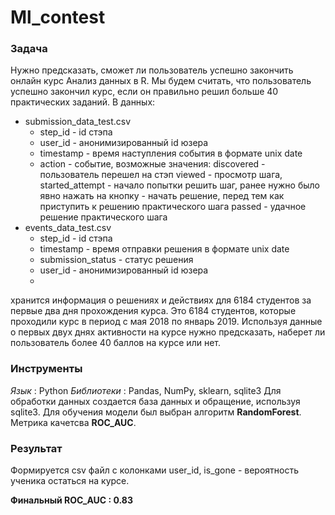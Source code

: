 # Ml_contest

### Задача
Нужно предсказать, сможет ли пользователь успешно закончить онлайн курс Анализ данных в R.
Мы будем считать, что пользователь успешно закончил курс, если он правильно решил больше 40 практических заданий.
В данных: 
* submission_data_test.csv
  * step_id - id стэпа 
  * user_id - анонимизированный id юзера 
  * timestamp - время наступления события в формате unix date 
  * action - событие, возможные значения: 
discovered - пользователь перешел на стэп
viewed - просмотр шага,
started_attempt - начало попытки решить шаг, ранее нужно было явно нажать на кнопку - начать решение, перед тем как приступить к решению практического шага
passed - удачное решение практического шага
* events_data_test.csv
  * step_id - id стэпа
  * timestamp - время отправки решения в формате unix date
  * submission_status - статус решения
  * user_id - анонимизированный id юзера 
  * 
хранится информация о решениях и действиях для 6184 студентов за первые два дня прохождения курса. Это 6184 студентов, которые проходили курс в период с мая 2018 по январь 2019. 
Используя данные о первых двух днях активности на курсе нужно предсказать, наберет ли пользователь более 40 баллов на курсе или нет.

### Инструменты
*Язык* : Python
*Библиотеки* : Pandas, NumPy, sklearn, sqlite3
Для обработки данных создается база данных и обращение, используя sqlite3. Для обучения модели был выбран алгоритм **RandomForest**. Метрика качетсва **ROC_AUC**. 
### Результат
Формируется csv файл с колонками user_id, is_gone - вероятность ученика остаться на курсе. 

**Финальный ROC_AUC :  0.83**
